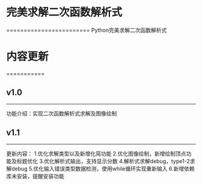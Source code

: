 # 完美求解二次函数解析式
========================
Python完美求解二次函数解析式
# 内容更新
===========
## v1.0
---------
功能介绍：实现二次函数解析式求解及图像绘制
## v1.1
---------
更新内容：
1.优化求解类型以及新增化简功能
2.优化图像绘制，新增绘制顶点功能及标题优化
3.优化解析式输出，支持显示分数
4.解析式求解debug，type1-2求解debug
5.优化输入错误类型数据检测，使用while循环实现重新输入
6.新增依赖库未安装，提醒安装功能
